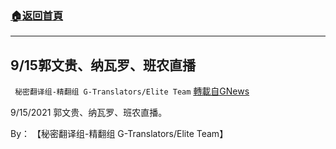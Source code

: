 ###  [:house:返回首頁](https://github.com/ourhimalayas/txt)
---


## 9/15郭文贵、纳瓦罗、班农直播
` 秘密翻译组-精翻组 G-Translators/Elite Team` [轉載自GNews](https://gnews.org/zh-hans/1580342/)

9/15/2021 郭文贵、纳瓦罗、班农直播。

By： 【秘密翻译组-精翻组 G-Translators/Elite Team】
